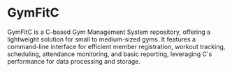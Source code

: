 # GymFitC
 GymFitC is a C-based Gym Management System repository, offering a lightweight solution for small to medium-sized gyms. It features a command-line interface for efficient member registration, workout tracking, scheduling, attendance monitoring, and basic reporting, leveraging C's performance for data processing and storage.
